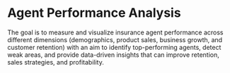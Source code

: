 # Agent Performance Analysis
The goal is to measure and visualize insurance agent performance across different dimensions (demographics, product sales, business growth, and customer retention) with an aim to identify top-performing agents, detect weak areas, and provide data-driven insights that can improve retention, sales strategies, and profitability.
